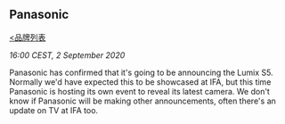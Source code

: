 ## Panasonic
[<品牌列表](https://github.com/Jeremiah-Y/IFA2020/blob/master/IFA%202020%20%E6%8A%A5%E9%81%93%E8%AE%A1%E5%88%92/4%20IFA%202020%20%E5%93%81%E7%89%8C%E5%88%97%E8%A1%A8.md)

_16:00 CEST, 2 September 2020_

Panasonic has confirmed that it's going to be announcing the Lumix S5. Normally we'd have expected this to be showcased at IFA, but this time Panasonic is hosting its own event to reveal its latest camera. We don't know if Panasonic will be making other announcements, often there's an update on TV at IFA too.